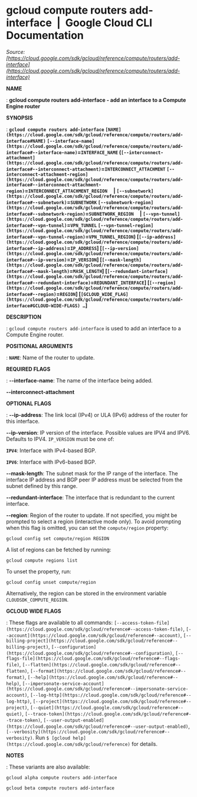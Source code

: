 # gcloud compute routers add-interface  |  Google Cloud CLI Documentation

*Source: [https://cloud.google.com/sdk/gcloud/reference/compute/routers/add-interface](https://cloud.google.com/sdk/gcloud/reference/compute/routers/add-interface)*

**NAME**

: **gcloud compute routers add-interface - add an interface to a Compute Engine router**

**SYNOPSIS**

: **`gcloud compute routers add-interface` `[NAME](https://cloud.google.com/sdk/gcloud/reference/compute/routers/add-interface#NAME)` `[--interface-name](https://cloud.google.com/sdk/gcloud/reference/compute/routers/add-interface#--interface-name)`=`INTERFACE_NAME` (`[--interconnect-attachment](https://cloud.google.com/sdk/gcloud/reference/compute/routers/add-interface#--interconnect-attachment)`=`INTERCONNECT_ATTACHMENT` `[--interconnect-attachment-region](https://cloud.google.com/sdk/gcloud/reference/compute/routers/add-interface#--interconnect-attachment-region)`=`INTERCONNECT_ATTACHMENT_REGION`     | `[--subnetwork](https://cloud.google.com/sdk/gcloud/reference/compute/routers/add-interface#--subnetwork)`=`SUBNETWORK` `[--subnetwork-region](https://cloud.google.com/sdk/gcloud/reference/compute/routers/add-interface#--subnetwork-region)`=`SUBNETWORK_REGION`     | `[--vpn-tunnel](https://cloud.google.com/sdk/gcloud/reference/compute/routers/add-interface#--vpn-tunnel)`=`VPN_TUNNEL` `[--vpn-tunnel-region](https://cloud.google.com/sdk/gcloud/reference/compute/routers/add-interface#--vpn-tunnel-region)`=`VPN_TUNNEL_REGION`) [`[--ip-address](https://cloud.google.com/sdk/gcloud/reference/compute/routers/add-interface#--ip-address)`=`IP_ADDRESS`] [`[--ip-version](https://cloud.google.com/sdk/gcloud/reference/compute/routers/add-interface#--ip-version)`=`IP_VERSION`] [`[--mask-length](https://cloud.google.com/sdk/gcloud/reference/compute/routers/add-interface#--mask-length)`=`MASK_LENGTH`] [`[--redundant-interface](https://cloud.google.com/sdk/gcloud/reference/compute/routers/add-interface#--redundant-interface)`=`REDUNDANT_INTERFACE`] [`[--region](https://cloud.google.com/sdk/gcloud/reference/compute/routers/add-interface#--region)`=`REGION`] [`[GCLOUD_WIDE_FLAG](https://cloud.google.com/sdk/gcloud/reference/compute/routers/add-interface#GCLOUD-WIDE-FLAGS) …`]**

**DESCRIPTION**

: `gcloud compute routers add-interface` is used to add an interface to
a Compute Engine router.

**POSITIONAL ARGUMENTS**

: **`NAME`**:
Name of the router to update.

**REQUIRED FLAGS**

: **--interface-name**:
The name of the interface being added.

**--interconnect-attachment**

**OPTIONAL FLAGS**

: **--ip-address**:
The link local (IPv4) or ULA (IPv6) address of the router for this interface.

**--ip-version**:
IP version of the interface. Possible values are IPV4 and IPV6. Defaults to
IPV4. `IP_VERSION` must be one of:

**`IPV4`**:
Interface with IPv4-based BGP.

**`IPV6`**:
Interface with IPv6-based BGP.

**--mask-length**:
The subnet mask for the IP range of the interface. The interface IP address and
BGP peer IP address must be selected from the subnet defined by this range.

**--redundant-interface**:
The interface that is redundant to the current interface.

**--region**:
Region of the router to update. If not specified, you might be prompted to
select a region (interactive mode only).
To avoid prompting when this flag is omitted, you can set the
``compute/region`` property:

```
gcloud config set compute/region REGION
```

A list of regions can be fetched by running:

```
gcloud compute regions list
```

To unset the property, run:

```
gcloud config unset compute/region
```

Alternatively, the region can be stored in the environment variable
``CLOUDSDK_COMPUTE_REGION``.

**GCLOUD WIDE FLAGS**

: These flags are available to all commands: `[--access-token-file](https://cloud.google.com/sdk/gcloud/reference#--access-token-file)`,
`[--account](https://cloud.google.com/sdk/gcloud/reference#--account)`, `[--billing-project](https://cloud.google.com/sdk/gcloud/reference#--billing-project)`,
`[--configuration](https://cloud.google.com/sdk/gcloud/reference#--configuration)`,
`[--flags-file](https://cloud.google.com/sdk/gcloud/reference#--flags-file)`,
`[--flatten](https://cloud.google.com/sdk/gcloud/reference#--flatten)`, `[--format](https://cloud.google.com/sdk/gcloud/reference#--format)`, `[--help](https://cloud.google.com/sdk/gcloud/reference#--help)`, `[--impersonate-service-account](https://cloud.google.com/sdk/gcloud/reference#--impersonate-service-account)`,
`[--log-http](https://cloud.google.com/sdk/gcloud/reference#--log-http)`,
`[--project](https://cloud.google.com/sdk/gcloud/reference#--project)`, `[--quiet](https://cloud.google.com/sdk/gcloud/reference#--quiet)`, `[--trace-token](https://cloud.google.com/sdk/gcloud/reference#--trace-token)`, `[--user-output-enabled](https://cloud.google.com/sdk/gcloud/reference#--user-output-enabled)`,
`[--verbosity](https://cloud.google.com/sdk/gcloud/reference#--verbosity)`.
Run `$ [gcloud help](https://cloud.google.com/sdk/gcloud/reference)` for details.

**NOTES**

: These variants are also available:

```
gcloud alpha compute routers add-interface
```

```
gcloud beta compute routers add-interface
```
